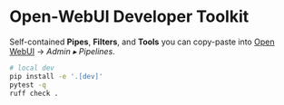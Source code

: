 # Open-WebUI Developer Toolkit

Self-contained **Pipes**, **Filters**, and **Tools** you can copy-paste into
[Open WebUI](https://github.com/open-webui/open-webui) → *Admin ▸ Pipelines*.

```bash
# local dev
pip install -e '.[dev]'
pytest -q
ruff check .
